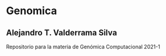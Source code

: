# Genomica
## Alejandro T. Valderrama Silva

Repositorio para la materia de Genómica Computacional 2021-1
